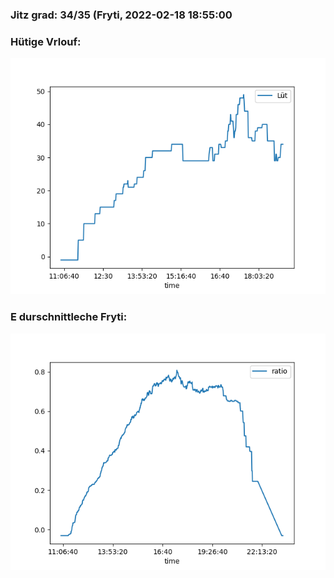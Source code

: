 ### Jitz grad: 34/35 (Fryti, 2022-02-18 18:55:00

### Hütige Vrlouf:
![Graph](Today.png)

### E durschnittleche Fryti:
![Graph](Fryti.png)